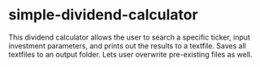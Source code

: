 # simple-dividend-calculator
This dividend calculator allows the user to search a specific ticker, input investment parameters, and prints out the results to a textfile. Saves all textfiles to an output folder. 
Lets user overwrite pre-existing files as well.
